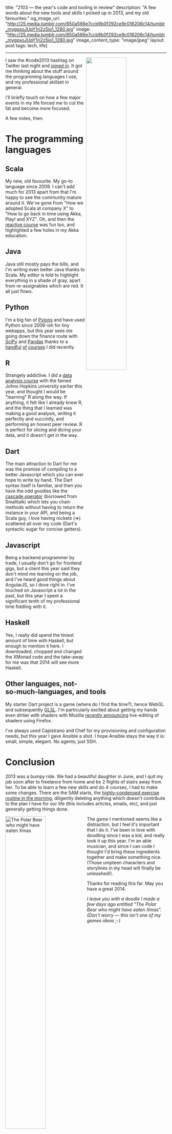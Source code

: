 title: "2103 — the year's code and tooling in review"
description: "A few words about the new tools and skills I picked up in 2013, and my old favourites."
og_image_url: "http://25.media.tumblr.com/650a566e7ccb9b0f292ce9c016206c14/tumblr_mygpxoJUpY1ri2z5io1_1280.jpg"
image: "http://25.media.tumblr.com/650a566e7ccb9b0f292ce9c016206c14/tumblr_mygpxoJUpY1ri2z5io1_1280.jpg"
image_content_type: "image/jpeg"
layout: post
tags: tech, life]

---

<img src="http://25.media.tumblr.com/650a566e7ccb9b0f292ce9c016206c14/tumblr_mygpxoJUpY1ri2z5io1_1280.jpg" width="50%" align="right"> I saw the #code2013 hashtag on Twitter last night and [joined in](https://twitter.com/opyate/status/417785250308444160). It got me thinking about the stuff around the programming languages I use, and my professional skillset in general.

I'll briefly touch on how a few major events in my life forced me to cut the fat and become more focused.

A few notes, then.

# The programming languages

## Scala

My new, old favourite. My go-to language since 2009. I can't add much for 2013 apart from that I'm happy to see the community mature around it. We've gone from "How we adopted Scala at company X" to "How to go back in time using Akka, Play! and XYZ". Oh, and then the [reactive course](https://www.coursera.org/course/reactive) was fun too, and highlighted a few holes in my Akka education.

## Java

Java still mostly pays the bills, and I'm writing even better Java thanks to Scala. My editor is told to highlight everything in a shade of gray, apart from re-assignables which are red. It all just flows.

## Python

I'm a big fan of [Pylons](http://www.pylonsproject.org/) and have used Python since 2006-ish for tiny webapps, but this year sees me going down the finance route with [SciPy](http://www.scipy.org/) and [Pandas](http://pandas.pydata.org/) thanks to a [handful](https://www.coursera.org/course/dataanalysis) [of](https://www.coursera.org/course/bigdata) [courses](https://www.coursera.org/course/compinvesting1) I did recently.

## R

Strangely addictive. I did a [data analysis course](https://www.coursera.org/course/dataanalysis) with the famed Johns Hopkins university earlier this year, and thought I would be "learning" R along the way. If anything, it felt like I already knew R, and the thing that I learned was making a good analysis, writing it perfectly and succintly, and performing an honest peer review. R is perfect for slicing and dicing your data, and it doesn't get in the way.

## Dart

The main attraction to Dart for me was the promise of compiling to a better Javascript which you can ever hope to write by hand. The Dart syntax itself is familiar, and then you have the odd goodies like the [cascade operator](http://news.dartlang.org/2012/02/method-cascades-in-dart-posted-by-gilad.html) (borrowed from Smalltalk) which lets you chain methods without having to return the instance in your API, and being a Scala guy, I love having rockets (=>) scattered all over my code (Dart's syntactic sugar for concise getters).

## Javascript

Being a backend programmer by trade, I usually don't go for frontend gigs, but a client this year said they don't mind me learning on the job, and I've heard good things about AngularJS, so I dove right in. I've touched on Javascript a lot in the past, but this year I spent a significant tenth of my professional time fiddling with it.

## Haskell

Yes, I really did spend the tiniest amount of time with Haskell, but enough to mention it here. I downloaded, chopped and changed the XMonad code and the take-away for me was that 2014 will see more Haskell.

## Other languages, not-so-much-languages, and tools

My starter Dart project is a game (where do I find the time?), hence WebGL and subsequently [GLSL](http://en.wikipedia.org/wiki/OpenGL_Shading_Language). I'm particularly excited about getting my hands even dirtier with shaders with Mozilla [recently announcing](https://hacks.mozilla.org/2013/11/live-editing-webgl-shaders-with-firefox-developer-tools/) live-editing of shaders using Firefox.

I've always used Capistrano and Chef for my provisioning and configuration needs, but this year I gave Ansible a shot. I hope Ansible stays the way it is: small, simple, elegant. No agents; just SSH.

# Conclusion

2013 was a bumpy ride. We had a beautiful daughter in June, and I quit my job soon after to freelance from home and be 2 flights of stairs away from her. To be able to learn a few new skills and do 4 courses, I had to make some changes. There are the 5AM starts, the [highly-condensed exercise routine in the morning](http://well.blogs.nytimes.com/2013/05/09/the-scientific-7-minute-workout), diligently deleting anything which doesn't contribute to the plan I have for our life (this includes articles, emails, etc), and just generally getting things done.

<img src="http://24.media.tumblr.com/abbc16af261cffe6a867bfbcb4f380e2/tumblr_myfbtyAEiW1ri2z5io1_1280.jpg" width="50%" align="left" alt="The Polar Bear who might have eaten Xmas"> The game I mentioned seems like a distraction, but I feel it's important that I do it. I've been in love with doodling since I was a kid, and really took it up this year. I'm an able musician, and since I can code I thought I'd bring these ingredients together and make something nice. (Those umpteen characters and storylines in my head will finally be unleashed!).

Thanks for reading this far. May you have a great 2014.

*I leave you with a doodle I made a few days ago entitled "The Polar Bear who might have eaten Xmas". (Don't worry &mdash; this isn't one of my games ideas ;-)*


